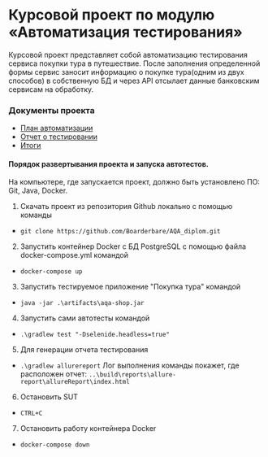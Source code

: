 # Курсовой проект по модулю «Автоматизация тестирования»
Курсовой проект представляет собой автоматизацию тестирования сервиса покупки тура в путешествие.
После заполнения определенной формы сервис заносит информацию о покупке тура(одним из двух способов) в собственную БД
и через API отсылает данные банковским сервисам на обработку.
### Документы проекта
- [План автоматизации](docs/plan.md)
- [Отчет о тестировании](docs/report.md)
- [Итоги](docs/summary.md)
#### Порядок развертывания проекта и запуска автотестов.
На компьютере, где запускается проект, должно быть установлено ПО: Git, Java, Docker.
1. Скачать проект из репозитория Github локально с помощью команды
-  `git clone https://github.com/Boarderbare/AQA_diplom.git`
2. Запустить контейнер Docker с БД PostgreSQL с помощью файла docker-compose.yml командой
- `docker-compose up`
3. Запустить тестируемое приложение "Покупка тура" командой
- `java -jar .\artifacts\aqa-shop.jar`
4. Запустить сами автотесты командой
- `.\gradlew test "-Dselenide.headless=true"`
5. Для генерации отчета тестирования 
- `.\gradlew allurereport`
Лог выполнения команды покажет, где расположен отчет: `..\build\reports\allure-report\allureReport\index.html`
6. Остановить SUT 
- `CTRL+C`
7. Остановить работу контейнера Docker
-  `docker-compose down`
